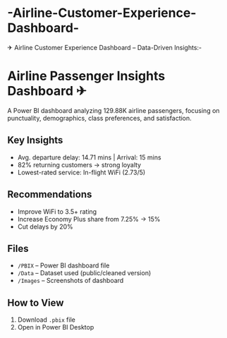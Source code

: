 # -Airline-Customer-Experience-Dashboard-

✈ Airline Customer Experience Dashboard – Data-Driven Insights:-
# Airline Passenger Insights Dashboard ✈
A Power BI dashboard analyzing 129.88K airline passengers, focusing on punctuality, demographics, class preferences, and satisfaction.

## Key Insights
- Avg. departure delay: 14.71 mins | Arrival: 15 mins
- 82% returning customers → strong loyalty
- Lowest-rated service: In-flight WiFi (2.73/5)

## Recommendations
- Improve WiFi to 3.5+ rating
- Increase Economy Plus share from 7.25% → 15%
- Cut delays by 20%

## Files
- `/PBIX` – Power BI dashboard file
- `/Data` – Dataset used (public/cleaned version)
- `/Images` – Screenshots of dashboard

## How to View
1. Download `.pbix` file
2. Open in Power BI Desktop
